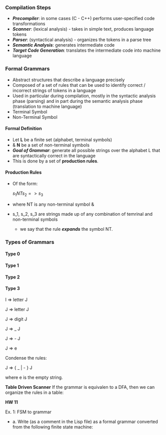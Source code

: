### **Compilation Steps**
- _**Precompiler**_: in some cases (C - C++) performs user-specified code transformations
- _**Scanner**_: (lexical analysis) - takes in simple text, produces language tokens
- _**Parser**_: (syntactical analysis) - organizes the tokens in a parse tree
- _**Semantic Analysis**_: generates intermediate code
- _**Target Code Generation**_: translates the intermediate code into machine language

### **Formal Grammars**
- Abstract structures that describe a language precisely
- Composed of a set of rules that can be used to identify correct / incorrect strings of tokens in a language
- Used in particular during compilation, mostly in the syntactic analysis phase (parsing) and in part during the semantic analysis phase (translation to machine language)
- Terminal Symbol
- Non-Terminal Symbol

#### **Formal Definition**
- Let **L** be a finite set (alphabet, terminal symbols)
- & **N** be a set of non-terminal symbols
- _**Goal of Grammar**_: generate all possible strings over the alphabet L that are syntactically correct in the language
- This is done by a set of **production rules**.

#### **Production Rules**
- Of the form:
  
  $s_1NTs_2=>s_3$

- where NT is any non-terminal symbol &
- s_1, s_2, s_3 are strings made up of any combination of temrinal and non-terminal symbols
  - we say that the rule _**expands**_ the symbol NT.


### **Types of Grammars**
#### **Type 0**
#### **Type 1**
#### **Type 2**
#### **Type 3**

I => letter J

J => letter J

J => digit J

J => _ J

J => - J

J => e

Condense the rules:

J => { _ | - } J

where e is the empty string.



**Table Driven Scanner**
If the grammar is equivalen to a DFA, then we can organize the rules in a table:

**HW 11**

Ex. 1: FSM to grammar
- a. Write (as a comment in the Lisp file) as a formal grammar converted from the following finite state machine: